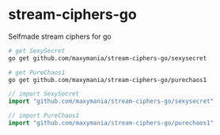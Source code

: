 stream-ciphers-go
=================

Selfmade stream ciphers for go


```sh
# get SexySecret
go get github.com/maxymania/stream-ciphers-go/sexysecret

# get PureChaos1
go get github.com/maxymania/stream-ciphers-go/purechaos1
```

```go
// import SexySecret
import "github.com/maxymania/stream-ciphers-go/sexysecret"

// import PureChaos1
import "github.com/maxymania/stream-ciphers-go/purechaos1"
```
